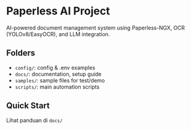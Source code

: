 # Paperless AI Project

AI-powered document management system using Paperless-NGX, OCR (YOLOv8/EasyOCR), and LLM integration.

## Folders
- `config/`: config & .env examples
- `docs/`: documentation, setup guide
- `samples/`: sample files for test/demo
- `scripts/`: main automation scripts

## Quick Start
Lihat panduan di `docs/`
